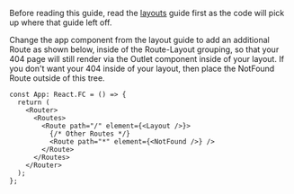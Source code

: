 Before reading this guide, read the [layouts](layouts.md) guide first as the code will pick up where that guide left off.


Change the app component from the layout guide to add an additional Route as shown below, inside of the Route-Layout grouping, so that your 404 page will 
still render via the Outlet component inside of your layout. If you don't want your 404 inside of your layout, then place the NotFound Route outside of this 
tree.

```
const App: React.FC = () => {
  return (
    <Router>
      <Routes>
        <Route path="/" element={<Layout />}>
          {/* Other Routes */}
          <Route path="*" element={<NotFound />} />
        </Route>
      </Routes>
    </Router>
  );
};
```
